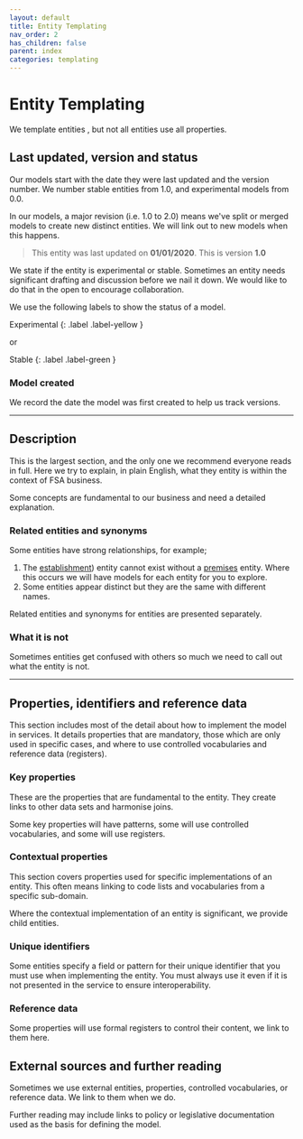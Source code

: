 ```yaml
---
layout: default
title: Entity Templating
nav_order: 2
has_children: false
parent: index
categories: templating
---
```


# Entity Templating
We template entities , but not all entities use all properties.

## Last updated, version and status
Our models start with the date they were last updated and the version number. We number stable entities from 1.0, and experimental models from 0.0.

In our models, a major revision (i.e. 1.0 to 2.0) means we've split or merged models to create new distinct entities. We will link out to new models when this happens.

> This entity was last updated on **01/01/2020**. This is version **1.0**

We state if the entity is experimental or stable. Sometimes an entity needs significant drafting and discussion before we nail it down. We would like to do that in the open to encourage collaboration.

We use the following labels to show the status of a model.

Experimental
{: .label .label-yellow }

or

Stable
{: .label .label-green }

### Model created
We record the date the model was first created to help us track versions.

---

## Description
This is the largest section, and the only one we recommend everyone reads in full. Here we try to explain, in plain English, what they entity is within the context of FSA business.

Some concepts are fundamental to our business and need a detailed explanation.

### Related entities and synonyms
Some entities have strong relationships, for example;

1.  The [establishment](/enterprise-data-models/entities/establishment.html)) entity cannot exist without a [premises](/enterprise-data-models/entities/premises.html) entity. Where this occurs we will have models for each entity for you to explore.
2.  Some entities appear distinct but they are the same with different names.

Related entities and synonyms for entities are presented separately.

### What it is not
Sometimes entities get confused with others so much we need to call out what the entity is not.

---

## Properties, identifiers and reference data
This section includes most of the detail about how to implement the model in services. It details properties that are mandatory, those which are only used in specific cases, and where to use controlled vocabularies and reference data (registers).

### Key properties
These are the properties that are fundamental to the entity. They create links to other data sets and harmonise joins.

Some key properties will have patterns, some will use controlled vocabularies, and some will use registers.

### Contextual properties
This section covers properties used for specific implementations of an entity. This often means linking to code lists and vocabularies from a specific sub-domain.

Where the contextual implementation of an entity is significant, we provide child entities.

### Unique identifiers
Some entities specify a field or pattern for their unique identifier that you must use when implementing the entity. You must always use it even if it is not presented in the service to ensure interoperability.

### Reference data
Some properties will use formal registers to control their content, we link to them here.

## External sources and further reading
Sometimes we use external entities, properties, controlled vocabularies, or reference data. We link to them when we do.

Further reading may include links to policy or legislative documentation used as the basis for defining the model.

